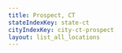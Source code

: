 ```yaml
---
title: Prospect, CT
stateIndexKey: state-ct
cityIndexKey: city-ct-prospect
layout: list_all_locations
---
```

